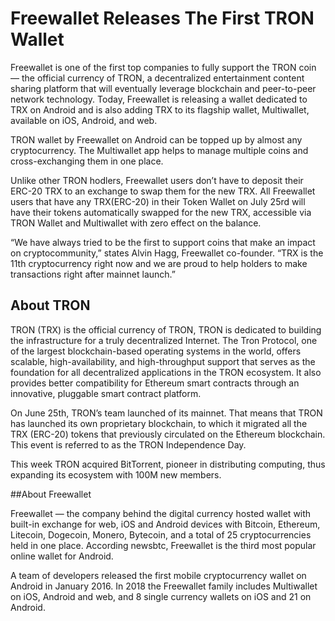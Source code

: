# Freewallet Releases The First TRON Wallet

Freewallet is one of the first top companies to fully support the TRON coin — the official currency of TRON, a decentralized entertainment content sharing platform that will eventually leverage blockchain and peer-to-peer network technology. Today, Freewallet is releasing a wallet dedicated to TRX on Android and is also adding TRX to its flagship wallet, Multiwallet, available on iOS, Android, and web.

TRON wallet by Freewallet on Android can be topped up by almost any cryptocurrency. The Multiwallet app helps to manage multiple coins and cross-exchanging them in one place.

Unlike other TRON hodlers, Freewallet users don’t have to deposit their ERC-20 TRX to an exchange to swap them for the new TRX. All Freewallet users that have any TRX(ERC-20) in their Token Wallet on July 25rd will have their tokens automatically swapped for the new TRX, accessible via TRON Wallet and Multiwallet with zero effect on the balance.

“We have always tried to be the first to support coins that make an impact on cryptocommunity,” states Alvin Hagg, Freewallet co-founder. “TRX is the 11th cryptocurrency right now and we are proud to help holders to make transactions right after mainnet launch.”

## About TRON

TRON (TRX) is the official currency of TRON, TRON is dedicated to building the infrastructure for a truly decentralized Internet. The Tron Protocol, one of the largest blockchain-based operating systems in the world, offers scalable, high-availability, and high-throughput support that serves as the foundation for all decentralized applications in the TRON ecosystem. It also provides better compatibility for Ethereum smart contracts through an innovative, pluggable smart contract platform.

On June 25th, TRON’s team launched of its mainnet. That means that TRON has launched its own proprietary blockchain, to which it migrated all the TRX (ERC-20) tokens that previously circulated on the Ethereum blockchain. This event is referred to as the TRON Independence Day.

This week TRON acquired BitTorrent, pioneer in distributing computing, thus expanding its ecosystem with 100M new members.

##About Freewallet

Freewallet — the company behind the digital currency hosted wallet with built-in exchange for web, iOS and Android devices with Bitcoin, Ethereum, Litecoin, Dogecoin, Monero, Bytecoin, and a total of 25 cryptocurrencies held in one place. According newsbtc, Freewallet is the third most popular online wallet for Android.

A team of developers released the first mobile cryptocurrency wallet on Android in January 2016. In 2018 the Freewallet family includes Multiwallet on iOS, Android and web, and 8 single currency wallets on iOS and 21 on Android.


